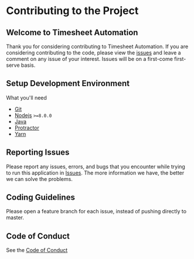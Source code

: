 # Contributing to the Project

## Welcome to Timesheet Automation

Thank you for considering contributing to Timesheet Automation. If you are considering contributing to the code, please view the [issues](https://github.com/jamesdinht/timesheet-automation/issues) and leave a comment on any issue of your interest. Issues will be on a first-come first-serve basis.

## Setup Development Environment

What you'll need

- [Git](https://git-scm.com)
- [Nodejs](https://nodejs.org/en/) `>=8.0.0`
- [Java](https://www.oracle.com/technetwork/java/javase/downloads/index.html)
- [Protractor](https://www.protractortest.org/#/)
- [Yarn](https://yarnpkg.com/en/)

## Reporting Issues

Please report any issues, errors, and bugs that you encounter while trying to run this application in [Issues](https://github.com/jamesdinht/timesheet-automation/issues). The more information we have, the better we can solve the problems.

## Coding Guidelines

Please open a feature branch for each issue, instead of pushing directly to master.

## Code of Conduct

See the [Code of Conduct](CODE_OF_CONDUCT.md)